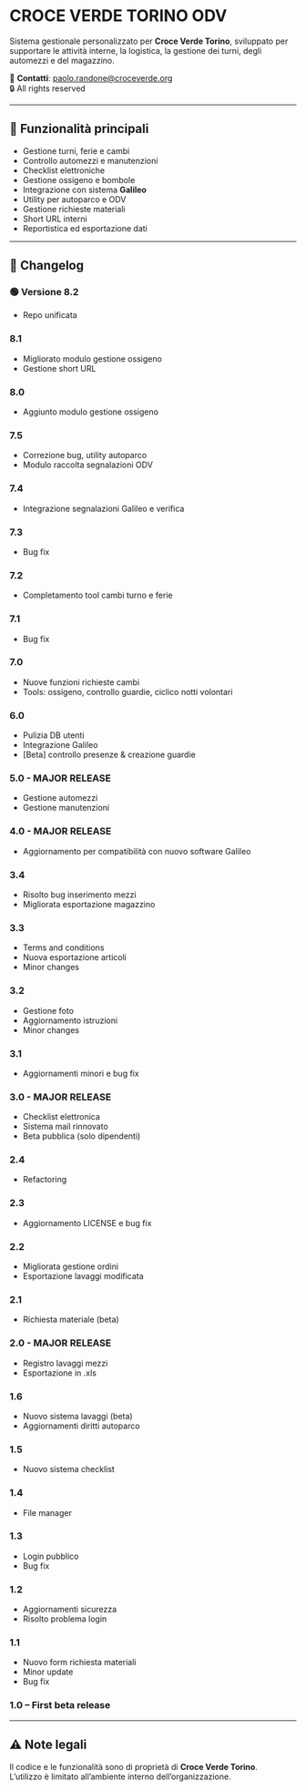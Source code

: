 # CROCE VERDE TORINO ODV

Sistema gestionale personalizzato per **Croce Verde Torino**, sviluppato per supportare le attività interne, la logistica, la gestione dei turni, degli automezzi e del magazzino.

📧 **Contatti**: paolo.randone@croceverde.org  
🔒 All rights reserved

---

## 🚀 Funzionalità principali

- Gestione turni, ferie e cambi
- Controllo automezzi e manutenzioni
- Checklist elettroniche
- Gestione ossigeno e bombole
- Integrazione con sistema **Galileo**
- Utility per autoparco e ODV
- Gestione richieste materiali
- Short URL interni
- Reportistica ed esportazione dati

---

## 🧾 Changelog

### 🟢 Versione 8.2
- Repo unificata

### 8.1
- Migliorato modulo gestione ossigeno
- Gestione short URL

### 8.0
- Aggiunto modulo gestione ossigeno

### 7.5
- Correzione bug, utility autoparco
- Modulo raccolta segnalazioni ODV

### 7.4
- Integrazione segnalazioni Galileo e verifica

### 7.3
- Bug fix

### 7.2
- Completamento tool cambi turno e ferie

### 7.1
- Bug fix

### 7.0
- Nuove funzioni richieste cambi
- Tools: ossigeno, controllo guardie, ciclico notti volontari

### 6.0
- Pulizia DB utenti
- Integrazione Galileo
- [Beta] controllo presenze & creazione guardie

### 5.0 - MAJOR RELEASE
- Gestione automezzi
- Gestione manutenzioni

### 4.0 - MAJOR RELEASE
- Aggiornamento per compatibilità con nuovo software Galileo

### 3.4
- Risolto bug inserimento mezzi
- Migliorata esportazione magazzino

### 3.3
- Terms and conditions
- Nuova esportazione articoli
- Minor changes

### 3.2
- Gestione foto
- Aggiornamento istruzioni
- Minor changes

### 3.1
- Aggiornamenti minori e bug fix

### 3.0 - MAJOR RELEASE
- Checklist elettronica
- Sistema mail rinnovato
- Beta pubblica (solo dipendenti)

### 2.4
- Refactoring

### 2.3
- Aggiornamento LICENSE e bug fix

### 2.2
- Migliorata gestione ordini
- Esportazione lavaggi modificata

### 2.1
- Richiesta materiale (beta)

### 2.0 - MAJOR RELEASE
- Registro lavaggi mezzi
- Esportazione in .xls

### 1.6
- Nuovo sistema lavaggi (beta)
- Aggiornamenti diritti autoparco

### 1.5
- Nuovo sistema checklist

### 1.4
- File manager

### 1.3
- Login pubblico
- Bug fix

### 1.2
- Aggiornamenti sicurezza
- Risolto problema login

### 1.1
- Nuovo form richiesta materiali
- Minor update
- Bug fix

### 1.0 – First beta release

---

## ⚠️ Note legali

Il codice e le funzionalità sono di proprietà di **Croce Verde Torino**.  
L’utilizzo è limitato all’ambiente interno dell’organizzazione.

